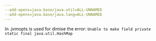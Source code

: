 ```yaml
---
--add-opens=java.base/java.util=ALL-UNNAMED
--add-opens=java.base/java.lang=ALL-UNNAMED
---
```

In .jvmopts is used for dimise the error: `Unable to make field private static final java.util.HashMap`
